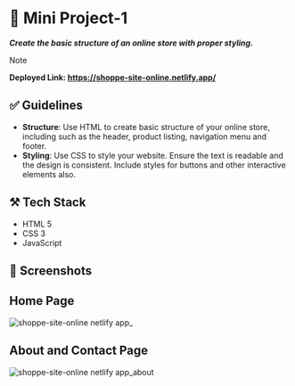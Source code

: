 # 🎯 Mini Project-1

***Create the basic structure of an online store with proper styling.***

> [!NOTE]
> **Deployed Link: https://shoppe-site-online.netlify.app/**

## ✅ Guidelines
- **Structure**: Use HTML to create basic structure of your online store, including
  such as the header, product listing, navigation menu and footer.
- **Styling**: Use CSS to style your website. Ensure the text is readable and the
  design is consistent. Include styles for buttons and other interactive elements also.  
  

## ⚒️ Tech Stack
- HTML 5
- CSS 3
- JavaScript

## 📸 Screenshots
<h2>Home Page</h2>

![shoppe-site-online netlify app_](https://github.com/user-attachments/assets/4b830067-9a8d-4402-af99-5c8f0b2bdd25)

<h2>About and Contact Page</h2>

![shoppe-site-online netlify app_about](https://github.com/user-attachments/assets/734f98f7-b820-4c13-9b2d-a13957ffa80c)

